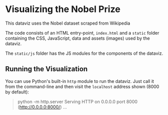 # Visualizing the Nobel Prize

This dataviz uses the Nobel dataset scraped from Wikipedia

The code consists of an HTML entry-point, `index.html` and a `static` folder containing the CSS, JavaScript, data and assets (images) used by the dataviz.

The `static/js` folder has the JS modules for the components of the dataviz.

## Running the Visualization

You can use Python's built-in `http` module to run the dataviz. Just call it from the command-line and then visit the `localhost` address shown (8000 by default):

> python -m http.server
> Serving HTTP on 0.0.0.0 port 8000 (http://0.0.0.0:8000/) ...
